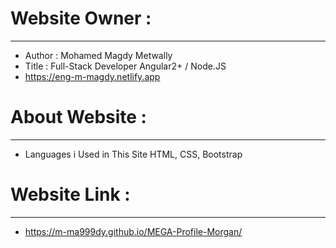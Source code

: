# Website Owner :
-----------------------
- Author : Mohamed Magdy Metwally
- Title : Full-Stack Developer Angular2+ / Node.JS
- https://eng-m-magdy.netlify.app
#
# About Website :
-----------------------
- Languages i Used in This Site HTML, CSS, Bootstrap
#
# Website Link :
------------------------
- https://m-ma999dy.github.io/MEGA-Profile-Morgan/
